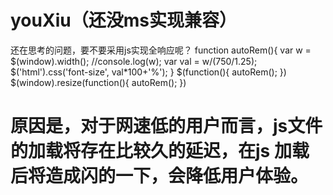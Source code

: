# youXiu（还没ms实现兼容）
还在思考的问题，要不要采用js实现全响应呢？
                        function autoRem(){
                                var w = $(window).width();
                                //console.log(w);
                                var val = w/(750/1.25);
                                $('html').css('font-size', val*100+'%');
                        }
                        $(function(){
                                autoRem();
                        })
                        $(window).resize(function(){
                                autoRem();
                        })
# 原因是，对于网速低的用户而言，js文件的加载将存在比较久的延迟，在js 加载后将造成闪的一下，会降低用户体验。
